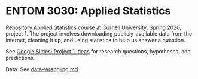 # ENTOM 3030: Applied Statistics

Repository Applied Statistics course at Cornell University, Spring 2020, project 1. The project involves downloading publicly-available data from the internet, cleaning it up, and using statistics to help us answer a question.

See [Google Slides: Project 1 Ideas](https://docs.google.com/presentation/d/1RSorXVIWgWzrBEC967PpNk35eyjyPqM5IAFSQZZ0zag/edit#slide=id.gd1d3249e75_11_0) for research questions, hypotheses, and predictions.

Data: See [data-wrangling.md](data-wrangling.md)
